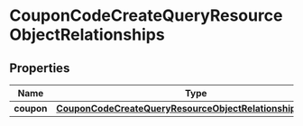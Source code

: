 
# CouponCodeCreateQueryResourceObjectRelationships

## Properties
| Name | Type | Description | Notes |
| ------------ | ------------- | ------------- | ------------- |
| **coupon** | [**CouponCodeCreateQueryResourceObjectRelationshipsCoupon**](CouponCodeCreateQueryResourceObjectRelationshipsCoupon.md) |  |  [optional] |



